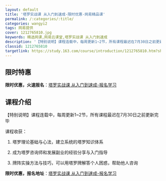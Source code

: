 ```yaml
---
layout: default
title: '塔罗实战课 从入门到速成-限时优惠-网易精品课'
permalink: /:categories/:title/
categories: wangyi2
tags: 网易提供
cover: 1212765810.jpg
keywords: 精选网课,网易云课堂,塔罗实战课 从入门到速成
description: '【特别说明】课程连载中，每周更新1~2节，所有课程最迟在7月30日之前更新完毕课程收获：1.塔罗理论基础与心法，建立系统'
classid: 1212765810
targetlink: https://study.163.com/course/introduction/1212765810.htm?share=1&shareId=1025206652&utm_campaign=share&utm_medium=iphoneShare&utm_source=&utm_u=1025206652
---
```


## 限时特惠

**限时优惠，火速报名**：[塔罗实战课 从入门到速成-报名学习](https://study.163.com/course/introduction/1212765810.htm?share=1&shareId=1025206652&utm_campaign=share&utm_medium=iphoneShare&utm_source=&utm_u=1025206652)

## 课程介绍

【特别说明】课程连载中，每周更新1~2节，所有课程最迟在7月30日之前更新完毕



课程收获：

1. 塔罗理论基础与心法，建立系统的塔罗知识体系

2. 成为塔罗咨询师和发展副业的经验分享与入门指导

3. 牌阵实操方法与技巧，可以用塔罗牌解答个人困惑，帮助他人咨询

**限时优惠，报名地址**：[塔罗实战课 从入门到速成-报名学习](https://study.163.com/course/introduction/1212765810.htm?share=1&shareId=1025206652&utm_campaign=share&utm_medium=iphoneShare&utm_source=&utm_u=1025206652)

